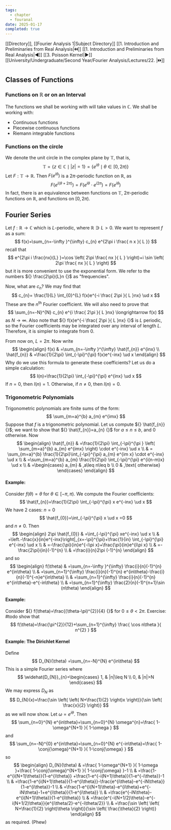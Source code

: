 ```yaml
---
tags:
  - chapter
  - fouranal
date: 2025-01-17
completed: true
---
```

[[Directory]], [[Fourier Analysis 1|Subject Directory]]
[[1. Introduction and Preliminaries from Real Analysis|🞀🞀]] [[1. Introduction and Preliminaries from Real Analysis|◀]] [[3. Poisson Kernel|▶]] [[University/Undergraduate/Second Year/Fourier Analysis/Lectures/22. |🞂🞂]]
# 
## Classes of Functions
### Functions on $\mathbb{R} {}$ or on an Interval
The functions we shall be working with will take values in $\mathbb{C} {}$. We shall be working with:
- Continuous functions
- Piecewise continuous functions
- Riemann integrable functions
### Functions on the circle
We denote the unit circle in the complex plane by ${} \mathbb{T} {}$, that is, 
$$
\mathbb{T}=\{ z \in \mathbb{C} \mid  |z|=1 \}=\{ e^{i\theta} \mid  \theta \in  [0,\, 2\pi) \}
$$
Let ${} F: \mathbb{T}\to{}\mathbb{R}  {}$. Then ${} F(e^{i\theta}) {}$ is a $2\pi {}$-periodic function on $\mathbb{R}$, as 
$$
F(e^{i(\theta+2\pi)})=F(e^{i\theta}\cdot e^{i 2\pi})=F(e^{i\theta})
$$
In fact, there is an equivalence between functions on ${} \mathbb{T}$, $2\pi {}$-periodic functions on $\mathbb{R} {}$, and functions on ${} [0,\, 2\pi) {}$.
## Fourier Series
Let $f:\mathbb{R}\to{}\mathbb{C} {}$ which is $L$-periodic, where ${} \mathbb{R}\ni L>0 {}$. We want to represent $f$ as a sum:
$$
f(x)=\sum_{n=-\infty }^{\infty} c_{n} e^{2\pi i \frac{ n x }{ L }}
$$
recall that
$$
e^{2\pi i \frac{nx}{L} }=\cos \left( 2\pi \frac{ nx }{ L } \right)+i \sin \left( 2\pi \frac{ nx }{ L } \right)
$$
but it is more convenient to use the exponential form. We refer to the numbers ${} \frac{2\pi}{L}n {}$ as "frequencies". 

Now, what are ${} c_{n}$? We may find that
$$
c_{n}= \frac{1}{L} \int_{0}^{L} f(x)e^{-i \frac{ 2\pi }{ L }nx} \ud x 
$$
These are the $n^{\text{th}} {}$ Fourier coefficient. We will also need to prove that 
$$
\sum_{n=-N}^{N} c_{n} e^{i \frac{ 2\pi }{ L }nx} \longrightarrow f(x)
$$
as ${} N\to{}\infty  {}$. Also note that ${} f(x)e^{-i \frac{ 2\pi }{ L }nx} {}$ is $L$ periodic, so the Fourier coefficients may be integrated over any interval of length $L$. Therefore, it is simpler to integrate from $0$. 

From now on, ${} L=2\pi {}$. Now write
$$
\begin{align}
f(x) & =\sum_{n=-\infty }^{\infty} \hat{f_{n}} e^{inx} \\
\hat{f_{n}}  & =\frac{1}{2\pi} \int_{-\pi}^{\pi} f(x)e^{-inx} \ud x 
\end{align}
$$
Why do we use this formula to generate these coefficients? Let us do a simple calculation:
$$
I(n)=\frac{1}{2\pi} \int_{-\pi}^{\pi} e^{inx} \ud x 
$$If ${} n=0 {}$, then ${} I(n)=1 {}$. Otherwise, if $n\neq 0$, then ${} I(n)=0 {}$. 
### Trigonometric Polynomials
Trigonometric polynomials are finite sums of the form:
$$
\sum_{m=a}^{b} a_{m} e^{imx}
$$
Suppose that $f$ is a trigonometric polynomial. Let us compute ${} \hat{f_{n}} {}$; we want to show that ${} \hat{f_{n}}=a_{n} {}$ for $a\leq n\leq b {}$, and $0$ otherwise. Now
$$
 \begin{align}
 \hat{f_{n}} & =\frac{1}{2\pi} \int_{-\pi}^{\pi } \left( \sum_{m=a}^{b} a_{m} e^{imx} \right) \cdot e^{-inx} \ud x    \\
 & = \sum_{m=a}^{b} \frac{1}{2\pi}\int_{-\pi}^{\pi} a_{m} e^{im x} \cdot e^{-inx} \ud x  \\
 & =\sum_{m=a}^{b} a_{m} \frac{1}{2\pi} \int_{-\pi}^{\pi} e^{i(n-m)x} \ud x  \\
 & =\begin{cases}
a_{m}  & ,a\leq n\leq b \\
0 & ,\text{ otherwise}
\end{cases}
 \end{align}
$$
#### Example:
Consider $f(\theta)=\theta {}$ for ${} \theta \in [-\pi,\, \pi) {}$. We compute the Fourier coefficients:
$$
\hat{f_{n}}=\frac{1}{2\pi} \int_{-\pi}^{\pi} x e^{-inx} \ud x 
$$
We have 2 cases: ${} n=0 {}$
$$
\hat{f_{0}}=\int_{-\pi}^{\pi} x \ud x =0
$$
and $n\neq 0$. Then
$$
\begin{align}
2\pi \hat{f_{0}} & =\int_{-\pi}^{\pi} xe^{-inx} \ud x    \\
 & =\left.-\frac{x}{in}e^{-inx}\right|_{x=-\pi}^{\pi}+\frac{1}{in} \int_{-\pi}^{\pi} e^{-inx} \ud x  \\
 & =-\frac{\pi}{in}e^{-i\pi x}+\frac{\pi}{in}e^{i\pi x} \\
 & =-\frac{2\pi}{in}(-1)^{n} \\
 & =\frac{i}{n}2\pi (-1)^{n}
 \end{align}
$$
and so
$$
\begin{align}
 f(\theta) & =\sum_{n=-\infty }^{\infty} \frac{i}{n}(-1)^{n} e^{in\theta}   \\
 & =\sum_{n=1}^{\infty} \frac{i}{n}(-1)^{n} e^{in\theta}-\frac{i}{n}(-1)^{-n}e^{in\theta} \\
 & =\sum_{n=1}^{\infty} \frac{i}{n}(-1)^{n} e^{in\theta}-e^{-in\theta} \\
 & =\sum_{n=1}^{\infty} \frac{2}{n}(-1)^{n+1}\sin (n\theta)
 \end{align}
$$
#### Example:
Consider ${} f(\theta)=\frac{(\theta-\pi)^{2}}{4} {}$ for ${} 0\leq \theta<2\pi {}$. Exercise: #todo show that
$$
f(\theta)=\frac{\pi^{2}}{12}+\sum_{n=1}^{\infty} \frac{ \cos n\theta }{ n^{2} }
$$
#### Example: The Dirichlet Kernel
Define
$$
D_{N}(\theta) =\sum_{n=-N}^{N}  e^{in\theta}
$$
This is a simple Fourier series where
$$
\widehat{D_{N}}_{n}=\begin{cases}
1, & |n|\leq N \\
0, & |n|>N
\end{cases}
$$
We may express ${} D_{N} {}$ as 
$$
D_{N}(x)=\frac{\sin \left( \left( N+\frac{1}{2} \right)x \right)}{\sin \left( \frac{x}{2} \right)} 
$$
as we will now show. Let ${} \omega=e^{i\theta} {}$. Then 
$$
\sum_{n=0}^{N} e^{in\theta}=\sum_{n=0}^{N} \omega^{n}=\frac{ 1-\omega^{N+1} }{ 1-\omega }
$$
and 
$$
\sum_{n=-N}^{0} e^{in\theta}=\sum_{n=0}^{N} e^{-in\theta}=\frac{ 1-\conj{\omega}^{N+1} }{ 1-\conj{\omega} }
$$
so
$$
\begin{align}
 D_{N}(\theta) & =\frac{ 1-\omega^{N+1} }{ 1-\omega }+\frac{ 1-\conj{\omega}^{N+1} }{ 1-\conj{\omega} }-1   \\
 & =\frac{1-e^{i(N+1)\theta}}{1-e^{i\theta}} +\frac{1-e^{-i(N+1)\theta}}{1-e^{-i\theta}}-1 \\
 & =\frac{1-e^{i(N+1)\theta}}{1-e^{i\theta}}-\frac{e^{i\theta}-e^{-iN\theta}}{1-e^{i\theta}}-1 \\
 & =\frac{1-e^{i(N+1)\theta}-e^{i\theta}+e^{-iN\theta}-1+e^{i\theta}}{1-e^{i\theta}}  \\
 & =\frac{e^{-iN\theta}-e^{i(N+1)\theta}}{1-e^{i\theta}}  \\
 & =\frac{e^{-i(N+1/2)\theta}-e^{-i(N+1/2)\theta}}{e^{i\theta/2}-e^{-i\theta/2}}  \\
 & =\frac{\sin \left( \left( N+\frac{1}{2} \right)\theta \right)}{\sin \left( \frac{\theta}{2} \right)} 
 \end{align}
$$
as required. (Phew)